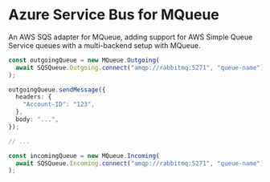 # Azure Service Bus for MQueue

An AWS SQS adapter for MQueue, adding support for AWS Simple Queue Service
queues with a multi-backend setup with MQueue.

```ts
const outgoingQueue = new MQueue.Outgoing(
  await SQSQueue.Outgoing.connect("amqp://rabbitmq:5271", "queue-name"),
);

outgoingQueue.sendMessage({
  headers: {
    "Account-ID": "123",
  },
  body: "...",
});

// ...

const incomingQueue = new MQueue.Incoming(
  await SQSQueue.Incoming.connect("amqp://rabbitmq:5271", "queue-name"),
);
```
